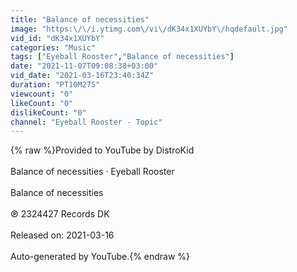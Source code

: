 ```yaml
---
title: "Balance of necessities"
image: "https:\/\/i.ytimg.com\/vi\/dK34x1XUYbY\/hqdefault.jpg"
vid_id: "dK34x1XUYbY"
categories: "Music"
tags: ["Eyeball Rooster","Balance of necessities"]
date: "2021-11-07T09:08:38+03:00"
vid_date: "2021-03-16T23:40:34Z"
duration: "PT10M27S"
viewcount: "0"
likeCount: "0"
dislikeCount: "0"
channel: "Eyeball Rooster - Topic"
---
```

{% raw %}Provided to YouTube by DistroKid<br /><br />Balance of necessities · Eyeball Rooster<br /><br />Balance of necessities<br /><br />℗ 2324427 Records DK<br /><br />Released on: 2021-03-16<br /><br />Auto-generated by YouTube.{% endraw %}
